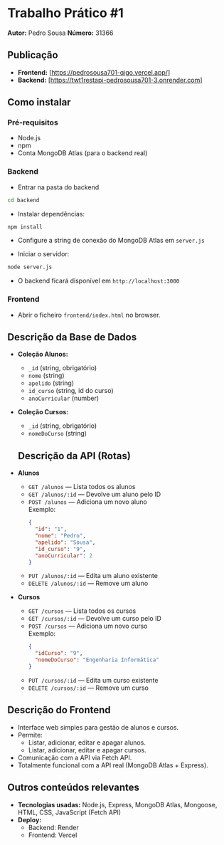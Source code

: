 # Trabalho Prático #1

**Autor:** Pedro Sousa
**Número:** 31366

## Publicação

- **Frontend:** [https://pedrosousa701-qigo.vercel.app/]
- **Backend:** [https://twt1restapi-pedrosousa701-3.onrender.com]


## Como instalar

### Pré-requisitos
- Node.js
- npm
- Conta MongoDB Atlas (para o backend real)

### Backend

- Entrar na pasta do backend 

```sh
cd backend 
```
- Instalar dependências:
```sh
npm install
```
- Configure a string de conexão do MongoDB Atlas em `server.js`

- Iniciar o servidor:
```sh
node server.js
```
- O backend ficará disponível em `http://localhost:3000`

### Frontend

- Abrir o ficheiro `frontend/index.html` no browser.

## Descrição da Base de Dados

- **Coleção Alunos:**
  - `_id` (string, obrigatório)
  - `nome` (string)
  - `apelido` (string)
  - `id_curso` (string, id do curso)
  - `anoCurricular` (number)

- **Coleção Cursos:**
  - `_id` (string, obrigatório)
  - `nomeDoCurso` (string)

  ## Descrição da API (Rotas)

- **Alunos**
  - `GET /alunos` — Lista todos os alunos
  - `GET /alunos/:id` — Devolve um aluno pelo ID
  - `POST /alunos` — Adiciona um novo aluno  
    Exemplo:
    ```json
    {
      "id": "1",
      "nome": "Pedro",
      "apelido": "Sousa",
      "id_curso": "9",
      "anoCurricular": 2
    }
    ```
  - `PUT /alunos/:id` — Edita um aluno existente
  - `DELETE /alunos/:id` — Remove um aluno

- **Cursos**
  - `GET /cursos` — Lista todos os cursos
  - `GET /cursos/:id` — Devolve um curso pelo ID
  - `POST /cursos` — Adiciona um novo curso  
    Exemplo:
    ```json
    {
      "idCurso": "9",
      "nomeDoCurso": "Engenharia Informática"
    }
    ```
  - `PUT /cursos/:id` — Edita um curso existente
  - `DELETE /cursos/:id` — Remove um curso

## Descrição do Frontend

- Interface web simples para gestão de alunos e cursos.
- Permite:
  - Listar, adicionar, editar e apagar alunos.
  - Listar, adicionar, editar e apagar cursos.
- Comunicação com a API via Fetch API.
- Totalmente funcional com a API real (MongoDB Atlas + Express).

## Outros conteúdos relevantes

- **Tecnologias usadas:** Node.js, Express, MongoDB Atlas, Mongoose, HTML, CSS, JavaScript (Fetch API)
- **Deploy:**  
  - Backend: Render  
  - Frontend: Vercel